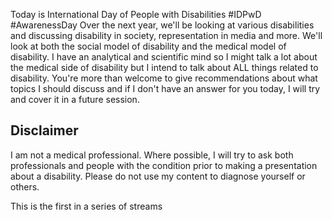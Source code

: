 Today is International Day of People with Disabilities #IDPwD #AwarenessDay
Over the next year, we'll be looking at various disabilities and discussing disability in society, representation in media and more. We'll look at both the social model of disability and the medical model of disability.
I have an analytical and scientific mind so I might talk a lot about the medical side of disability but I intend to talk about ALL things related to disability.
You're more than welcome to give recommendations about what topics I should discuss and if I don't have an answer for you today, I will try and cover it in a future session.

## Disclaimer
I am not a medical professional. Where possible, I will try to ask both professionals and people with the condition prior to making a presentation about a disability. Please do not use my content to diagnose yourself or others.

This is the first in a series of streams
